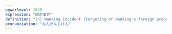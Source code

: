 ```yaml
---
powerlevel: 1939
expression: "南京事件"
definition: "(n) Nanking Incident (targeting of Nanking's foreign properties and residents by Kuomintang troops in March, 1927); Rape of Nanking; Nanking Massacre"
pronunciation: "なんきんじけん"
---
```

